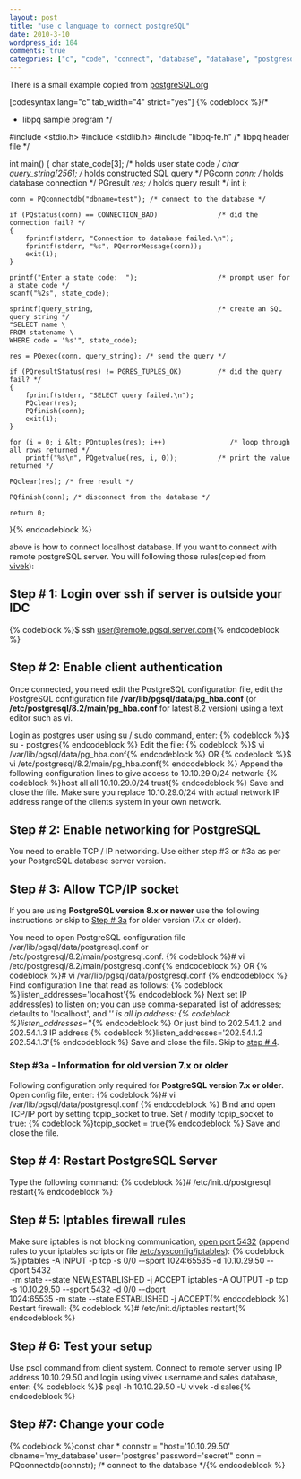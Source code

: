 ```yaml
---
layout: post
title: "use c language to connect postgreSQL"
date: 2010-3-10
wordpress_id: 104
comments: true
categories: ["c", "code", "connect", "database", "database", "postgresql", "postgresql", "programming", "remote"]
---
```

<meta name="_edit_last" content="1" />
<meta name="views" content="2275" />
There is a small example copied from <a href="http://www.postgresql.org/files/documentation/books/aw_pgsql/writing_apps/node3.html">postgreSQL.org</a>

[codesyntax lang="c" tab_width="4" strict="yes"]
{% codeblock %}/*
*  libpq sample program
*/

#include &lt;stdio.h&gt;
#include &lt;stdlib.h&gt;
#include "libpq-fe.h"                                   /* libpq header file */

int main()
{
	char        state_code[3];                          /* holds user state code */
	char        query_string[256];                      /* holds constructed SQL query */
	PGconn     *conn;                                   /* holds database connection */
	PGresult   *res;                                    /* holds query result */
	int         i;

	conn = PQconnectdb("dbname=test"); /* connect to the database */

	if (PQstatus(conn) == CONNECTION_BAD)               /* did the connection fail? */
	{
		fprintf(stderr, "Connection to database failed.\n");
		fprintf(stderr, "%s", PQerrorMessage(conn));
		exit(1);
	}

	printf("Enter a state code:  ");                    /* prompt user for a state code */
	scanf("%2s", state_code);

	sprintf(query_string,                               /* create an SQL query string */
	"SELECT name \
	FROM statename \
	WHERE code = '%s'", state_code);

	res = PQexec(conn, query_string); /* send the query */

	if (PQresultStatus(res) != PGRES_TUPLES_OK)         /* did the query fail? */
	{
		fprintf(stderr, "SELECT query failed.\n");
		PQclear(res);
		PQfinish(conn);
		exit(1);
	}

	for (i = 0; i &lt; PQntuples(res); i++)                /* loop through all rows returned */
		printf("%s\n", PQgetvalue(res, i, 0));          /* print the value returned */

	PQclear(res); /* free result */

	PQfinish(conn); /* disconnect from the database */

	return 0;
}{% endcodeblock %}


above is how to connect localhost database. If you want to connect with remote postgreSQL server. You will following those rules(copied from <a href="http://www.cyberciti.biz/tips/postgres-allow-remote-access-tcp-connection.html">vivek</a>):
## Step # 1: Login over ssh if server is outside your IDC
{% codeblock %}$ ssh user@remote.pgsql.server.com{% endcodeblock %}
## Step # 2: Enable client authentication
Once connected, you need edit the PostgreSQL configuration file, edit the PostgreSQL configuration file <strong>/var/lib/pgsql/data/pg_hba.conf</strong> (or <strong>/etc/postgresql/8.2/main/pg_hba.conf</strong> for latest 8.2 version) using a text editor such as vi.

Login as postgres user using su / sudo command, enter:
{% codeblock %}$ su - postgres{% endcodeblock %}
Edit the file:
{% codeblock %}$ vi /var/lib/pgsql/data/pg_hba.conf{% endcodeblock %}
OR
{% codeblock %}$ vi /etc/postgresql/8.2/main/pg_hba.conf{% endcodeblock %}
Append the following configuration lines to give access to 10.10.29.0/24 network:
{% codeblock %}host all all 10.10.29.0/24 trust{% endcodeblock %}
Save and close the file. Make sure you replace 10.10.29.0/24 with actual network IP address range of the clients system in your own network.
## Step # 2: Enable networking for PostgreSQL
You need to enable TCP / IP networking. Use either step #3 or #3a as per your PostgreSQL database server version.
## Step # 3: Allow TCP/IP socket
If you are using <strong>PostgreSQL version 8.x or newer</strong> use the following instructions or skip to <a href="http://www.cyberciti.biz/tips/postgres-allow-remote-access-tcp-connection.html#3a">Step # 3a</a> for older version (7.x or older).

You need to open PostgreSQL configuration file /var/lib/pgsql/data/postgresql.conf or /etc/postgresql/8.2/main/postgresql.conf.
{% codeblock %}# vi /etc/postgresql/8.2/main/postgresql.conf{% endcodeblock %}
OR
{% codeblock %}# vi /var/lib/pgsql/data/postgresql.conf {% endcodeblock %}
Find configuration line that read as follows:
{% codeblock %}listen_addresses='localhost'{% endcodeblock %}
Next set IP address(es) to listen on; you can use comma-separated list of addresses; defaults to 'localhost', and '*' is all ip address:
{% codeblock %}listen_addresses='*'{% endcodeblock %}
Or just bind to 202.54.1.2 and 202.54.1.3 IP address
{% codeblock %}listen_addresses='202.54.1.2 202.54.1.3'{% endcodeblock %}
Save and close the file. Skip to <a href="http://www.cyberciti.biz/tips/postgres-allow-remote-access-tcp-connection.html#4">step # 4</a>.

<a name="3a"></a>
### Step #3a - Information for old version 7.x  or older
Following configuration only required for <strong>PostgreSQL version 7.x or older</strong>. Open config file, enter:
{% codeblock %}# vi /var/lib/pgsql/data/postgresql.conf {% endcodeblock %}
Bind and open TCP/IP port by setting tcpip_socket to true.  Set / modify tcpip_socket to true:
{% codeblock %}tcpip_socket = true{% endcodeblock %}
Save and close the file.

<a name="4"></a>
## Step # 4: Restart PostgreSQL Server
Type the following command:
{% codeblock %}# /etc/init.d/postgresql restart{% endcodeblock %}
## Step # 5: Iptables firewall rules
Make sure iptables is not blocking communication, <a href="http://www.cyberciti.biz/tips/howto-iptables-postgresql-open-port.html">open port 5432</a> (append rules to your iptables scripts or file <a href="http://www.cyberciti.biz/faq/howto-block-ipaddress-of-spammers-with-firewall/">/etc/sysconfig/iptables</a>):
{% codeblock %}iptables -A INPUT -p tcp -s 0/0 --sport 1024:65535 -d 10.10.29.50  --dport 5432\
 -m state --state NEW,ESTABLISHED -j ACCEPT
iptables -A OUTPUT -p tcp -s 10.10.29.50 --sport 5432 -d 0/0 --dport \
1024:65535 -m state --state ESTABLISHED -j ACCEPT{% endcodeblock %}
Restart firewall:
{% codeblock %}# /etc/init.d/iptables restart{% endcodeblock %}
## Step # 6: Test your setup
Use psql command from client system. Connect to remote server using IP address 10.10.29.50 and login using vivek username and sales database, enter:
{% codeblock %}$ psql -h 10.10.29.50 -U vivek -d sales{% endcodeblock %}
## Step #7: Change your code

{% codeblock %}const char * connstr = "host='10.10.29.50' dbname='my_database' user='postgres' password='secret'"
conn = PQconnectdb(connstr);                  /* connect to the database */{% endcodeblock %}
 
